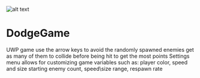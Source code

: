 ![alt text](DodgeGame/game.gif)
# DodgeGame
UWP game
use the arrow keys to avoid the randomly spawned enemies
get as many of them to collide before being hit to get the most points
Settings menu allows for customizing game variables such as:
    player color, speed and size
    starting enemy count, speed\size range, respawn rate
